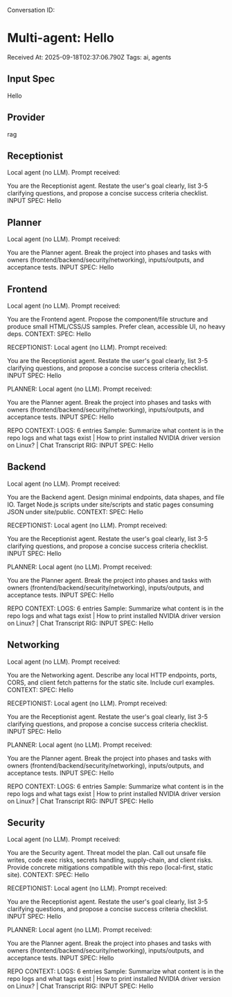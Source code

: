 Conversation ID: 

# Multi-agent: Hello

Received At: 2025-09-18T02:37:06.790Z
Tags: ai, agents

## Input Spec

Hello

## Provider

rag

## Receptionist

Local agent (no LLM). Prompt received:

You are the Receptionist agent. Restate the user's goal clearly, list 3-5 clarifying questions, and propose a concise success criteria checklist. INPUT SPEC:
Hello

## Planner

Local agent (no LLM). Prompt received:

You are the Planner agent. Break the project into phases and tasks with owners (frontend/backend/security/networking), inputs/outputs, and acceptance tests. INPUT SPEC:
Hello

## Frontend

Local agent (no LLM). Prompt received:

You are the Frontend agent. Propose the component/file structure and produce small HTML/CSS/JS samples. Prefer clean, accessible UI, no heavy deps. CONTEXT:
SPEC:
Hello

RECEPTIONIST:
Local agent (no LLM). Prompt received:

You are the Receptionist agent. Restate the user's goal clearly, list 3-5 clarifying questions, and propose a concise success criteria checklist. INPUT SPEC:
Hello

PLANNER:
Local agent (no LLM). Prompt received:

You are the Planner agent. Break the project into phases and tasks with owners (frontend/backend/security/networking), inputs/outputs, and acceptance tests. INPUT SPEC:
Hello

REPO CONTEXT:
LOGS: 6 entries
Sample: Summarize what content is in the repo logs and what tags exist | How to print installed NVIDIA driver version on Linux? | Chat Transcript
RIG: 
INPUT SPEC:
Hello

## Backend

Local agent (no LLM). Prompt received:

You are the Backend agent. Design minimal endpoints, data shapes, and file IO. Target Node.js scripts under site/scripts and static pages consuming JSON under site/public. CONTEXT:
SPEC:
Hello

RECEPTIONIST:
Local agent (no LLM). Prompt received:

You are the Receptionist agent. Restate the user's goal clearly, list 3-5 clarifying questions, and propose a concise success criteria checklist. INPUT SPEC:
Hello

PLANNER:
Local agent (no LLM). Prompt received:

You are the Planner agent. Break the project into phases and tasks with owners (frontend/backend/security/networking), inputs/outputs, and acceptance tests. INPUT SPEC:
Hello

REPO CONTEXT:
LOGS: 6 entries
Sample: Summarize what content is in the repo logs and what tags exist | How to print installed NVIDIA driver version on Linux? | Chat Transcript
RIG: 
INPUT SPEC:
Hello

## Networking

Local agent (no LLM). Prompt received:

You are the Networking agent. Describe any local HTTP endpoints, ports, CORS, and client fetch patterns for the static site. Include curl examples. CONTEXT:
SPEC:
Hello

RECEPTIONIST:
Local agent (no LLM). Prompt received:

You are the Receptionist agent. Restate the user's goal clearly, list 3-5 clarifying questions, and propose a concise success criteria checklist. INPUT SPEC:
Hello

PLANNER:
Local agent (no LLM). Prompt received:

You are the Planner agent. Break the project into phases and tasks with owners (frontend/backend/security/networking), inputs/outputs, and acceptance tests. INPUT SPEC:
Hello

REPO CONTEXT:
LOGS: 6 entries
Sample: Summarize what content is in the repo logs and what tags exist | How to print installed NVIDIA driver version on Linux? | Chat Transcript
RIG: 
INPUT SPEC:
Hello

## Security

Local agent (no LLM). Prompt received:

You are the Security agent. Threat model the plan. Call out unsafe file writes, code exec risks, secrets handling, supply-chain, and client risks. Provide concrete mitigations compatible with this repo (local-first, static site). CONTEXT:
SPEC:
Hello

RECEPTIONIST:
Local agent (no LLM). Prompt received:

You are the Receptionist agent. Restate the user's goal clearly, list 3-5 clarifying questions, and propose a concise success criteria checklist. INPUT SPEC:
Hello

PLANNER:
Local agent (no LLM). Prompt received:

You are the Planner agent. Break the project into phases and tasks with owners (frontend/backend/security/networking), inputs/outputs, and acceptance tests. INPUT SPEC:
Hello

REPO CONTEXT:
LOGS: 6 entries
Sample: Summarize what content is in the repo logs and what tags exist | How to print installed NVIDIA driver version on Linux? | Chat Transcript
RIG: 
INPUT SPEC:
Hello
